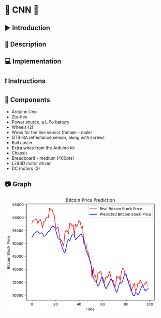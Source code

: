 # :robot: CNN :car:

## :arrow_forward: Introduction


## :memo: Description


## :computer: Implementation


## :exclamation: Instructions


## :wrench: Components 
  - Arduino Uno
  - Zip-ties
  - Power source, a LiPo battery
  - Wheels (2)
  - Wires for the line sensor (female - male)
  - QTR-8A reflectance sensor, along with screws
  - Ball caster
  - Extra wires from the Arduino kit
  - Chassis
  - Breadboard - medium (400pts)
  - L293D motor driver
  - DC motors (2)
  
 ## :camera: Graph
<p align="center">
 <img src="https://github.com/Marius2504/BitcoinPrediction/blob/master/bitcoin_generated.png" width="600">
</p>

